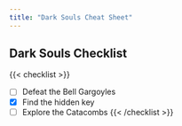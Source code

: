 ```yaml
---
title: "Dark Souls Cheat Sheet"
---
```


## Dark Souls Checklist

{{< checklist >}}
- [ ] Defeat the Bell Gargoyles
- [x] Find the hidden key
- [ ] Explore the Catacombs
{{< /checklist >}}
